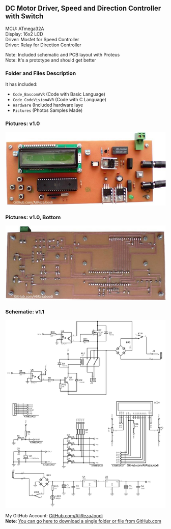 ## DC Motor Driver, Speed and Direction Controller with Switch

MCU:		ATmega32A  
Display:        16x2 LCD  
Driver: 	Mosfet for Speed Controller  
Driver:		Relay for Direction Controller

Note: Included schematic and PCB layout with Proteus  
Note: It's a prototype and should get better 

### Folder and Files Description
It has included:
- `Code_BascomAVR` (Code with Basic Language)
- `Code_CodeVisionAVR` (Code with C Language)
- `Hardware` (Included hardware laye
- `Pictures` (Photos Samples Made)

### Pictures: v1.0
![](Pictures/v1.0.jpg)

### Pictures: v1.0, Bottom
![](Pictures/v1.0_Bottom.jpg)

### Schematic: v1.1
![](Hardware/v1.1.png)

My GitHub Account: [GitHub.com/AliRezaJoodi](https://github.com/AliRezaJoodi)  
**Note**: [You can go here to download a single folder or file from GitHub.com](https://minhaskamal.github.io/DownGit/#/home)
